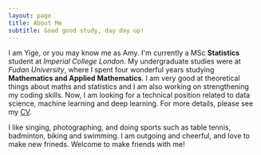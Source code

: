 ```yaml
---
layout: page
title: About Me
subtitle: Good good study, day day up!
---
```


I am Yige, or you may know me as Amy. I'm currently a MSc **Statistics** student at *Imperial College London*. My undergraduate studies were at *Fudan University*, where I spent four wonderful years studying **Mathematics and Applied Mathematics**. I am very good at theoretical things about maths and statistics and I am also working on strengthening my coding skills. Now, I am looking for a technical position related to data science, machine learning and deep learning. For more details, please see my [CV](https://YigeTang926.github.io/assets/cv.pdf).

I like singing, photographing, and doing sports such as table tennis, badminton, biking and swimming. I am outgoing and cheerful, and love to make new frineds. Welcome to make friends with me!